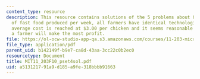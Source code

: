 ```yaml
---
content_type: resource
description: This resource contains solutions of the 5 problems about Q is the quantity
  of fast food produced per week, all farmers have identical technologies and minimum
  average cost is reached at $3.00 per chicken and it seems reasonable to assume that
  a farmer will make the most profit.
file: https://ol-ocw-studio-app-qa.s3.amazonaws.com/courses/11-203-microeconomics-fall-2010/a513121791a9d185a9fe318bbbb91663_MIT11_203F10_pset4sol.pdf
file_type: application/pdf
parent_uid: b142149f-b9e7-ca8d-43aa-3cc22c0b2ec0
resourcetype: Document
title: MIT11_203F10_pset4sol.pdf
uid: a5131217-91a9-d185-a9fe-318bbbb91663
---
```

